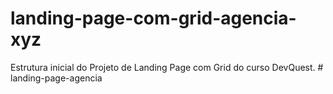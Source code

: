 # landing-page-com-grid-agencia-xyz
Estrutura inicial do Projeto de Landing Page com Grid do curso DevQuest.
#   l a n d i n g - p a g e - a g e n c i a  
 
